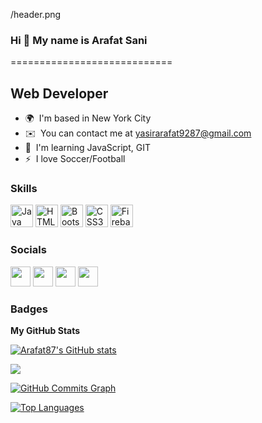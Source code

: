 /header.png
### Hi 👋 My name is Arafat Sani
============================

Web Developer
-------------

* 🌍  I'm based in New York City
* ✉️  You can contact me at [yasirarafat9287@gmail.com](mailto:yasirarafat9287@gmail.com)
* 🧠  I'm learning JavaScript, GIT
* ⚡  I love Soccer/Football

### Skills

<p align="left">
<a href="https://www.oracle.com/java/" target="_blank" rel="noreferrer"><img src="https://raw.githubusercontent.com/danielcranney/readme-generator/main/public/icons/skills/java-colored.svg" width="36" height="36" alt="Java" /></a>
<a href="https://developer.mozilla.org/en-US/docs/Glossary/HTML5" target="_blank" rel="noreferrer"><img src="https://raw.githubusercontent.com/danielcranney/readme-generator/main/public/icons/skills/html5-colored.svg" width="36" height="36" alt="HTML5" /></a>
<a href="https://getbootstrap.com/" target="_blank" rel="noreferrer"><img src="https://raw.githubusercontent.com/danielcranney/readme-generator/main/public/icons/skills/bootstrap-colored.svg" width="36" height="36" alt="Bootstrap" /></a>
<a href="https://www.w3.org/TR/CSS/#css" target="_blank" rel="noreferrer"><img src="https://raw.githubusercontent.com/danielcranney/readme-generator/main/public/icons/skills/css3-colored.svg" width="36" height="36" alt="CSS3" /></a>
<a href="https://firebase.google.com/" target="_blank" rel="noreferrer"><img src="https://raw.githubusercontent.com/danielcranney/readme-generator/main/public/icons/skills/firebase-colored.svg" width="36" height="36" alt="Firebase" /></a>
</p>


### Socials

<p align="left"> <a href="https://www.dev.to/sani_arfa" target="_blank" rel="noreferrer"><img src="https://raw.githubusercontent.com/danielcranney/readme-generator/main/public/icons/socials/devdotto-dark.svg" width="32" height="32" /></a> <a href="https://www.github.com/Arafat87" target="_blank" rel="noreferrer"><img src="https://raw.githubusercontent.com/danielcranney/readme-generator/main/public/icons/socials/github-dark.svg" width="32" height="32" /></a> <a href="https://www.linkedin.com/in/arafat-sani-934659196/" target="_blank" rel="noreferrer"><img src="https://raw.githubusercontent.com/danielcranney/readme-generator/main/public/icons/socials/linkedin.svg" width="32" height="32" /></a> <a href="https://www.twitter.com/SA1257578" target="_blank" rel="noreferrer"><img src="https://raw.githubusercontent.com/danielcranney/readme-generator/main/public/icons/socials/twitter.svg" width="32" height="32" /></a></p>

### Badges

<b>My GitHub Stats</b>

<a href="http://www.github.com/Arafat87"><img src="https://github-readme-stats.vercel.app/api?username=Arafat87&show_icons=true&hide=&count_private=true&title_color=3382ed&text_color=ffffff&icon_color=3382ed&bg_color=713f12&hide_border=true&show_icons=true" alt="Arafat87's GitHub stats" /></a>

<a href="http://www.github.com/Arafat87"><img src="https://github-readme-streak-stats.herokuapp.com/?user=Arafat87&stroke=ffffff&background=713f12&ring=3382ed&fire=3382ed&currStreakNum=ffffff&currStreakLabel=3382ed&sideNums=ffffff&sideLabels=ffffff&dates=ffffff&hide_border=true" /></a>

<a href="http://www.github.com/Arafat87"><img src="https://activity-graph.herokuapp.com/graph?username=Arafat87&bg_color=713f12&color=ffffff&line=3382ed&point=ffffff&area_color=713f12&area=true&hide_border=true&custom_title=GitHub%20Commits%20Graph" alt="GitHub Commits Graph" /></a>

<a href="https://github.com/Arafat87" align="left"><img src="https://github-readme-stats.vercel.app/api/top-langs/?username=Arafat87&langs_count=10&title_color=3382ed&text_color=ffffff&icon_color=3382ed&bg_color=713f12&hide_border=true&locale=en&custom_title=Top%20%Languages" alt="Top Languages" /></a>

<!--
**Arafat87/Arafat87** is a ✨ _special_ ✨ repository because its `README.md` (this file) appears on your GitHub profile.

Here are some ideas to get you started:

- 🔭 I’m currently working on ...
- 🌱 I’m currently learning ...
- 👯 I’m looking to collaborate on ...
- 🤔 I’m looking for help with ...
- 💬 Ask me about ...
- 📫 How to reach me: ...
- 😄 Pronouns: ...
- ⚡ Fun fact: ...
-->
